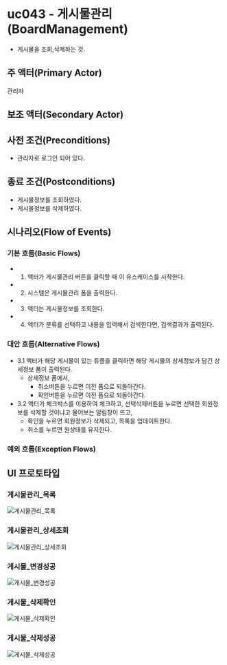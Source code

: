 # uc043 - 게시물관리(BoardManagement)
- 게시물을 조회,삭제하는 것.

## 주 액터(Primary Actor)
관리자

## 보조 액터(Secondary Actor)


## 사전 조건(Preconditions)
- 관리자로 로그인 되어 있다.

## 종료 조건(Postconditions)
- 게시물정보를 조회하였다.
- 게시물정보를 삭제하였다.

## 시나리오(Flow of Events)

### 기본 흐름(Basic Flows)

- 1. 액터가 게시물관리 버튼을 클릭할 때 이 유스케이스를 시작한다.
- 2. 시스템은 게시물관리 폼을 출력한다.
- 3. 액터는 게시물정보를 조회한다.
- 4. 액터가 분류를 선택하고 내용을 입력해서 검색한다면, 검색결과가 출력된다.


### 대안 흐름(Alternative Flows)

- 3.1 액터가 해당 게시물이 있는 튜플을 클릭하면 해당 게시물의 상세정보가 담긴 상세정보 폼이 출력된다.
    - 상세정보 폼에서,
        - 취소버튼을 누르면 이전 폼으로 되돌아간다.
        - 확인버튼을 누르면 이전 폼으로 되돌아간다.
- 3.2 액터가 체크박스를 이용하여 체크하고, 선택삭제버튼을 누르면 선택한 회원정보를 삭제할 것이냐고 물어보는 알림창이 뜨고,
    - 확인을 누르면 회원정보가 삭제되고, 목록을 업데이트한다.
    - 취소를 누르면 원상태를 유지한다.


### 예외 흐름(Exception Flows)


## UI 프로토타입

### 게시물관리_목록
![게시물관리_목록](./images/uc043-list.jpg)

### 게시물관리_상세조회
![게시물관리_상세조회](./images/uc043-detail.jpg)

### 게시물_변경성공
![게시물_변경성공](./images/uc043-detail_success.jpg)

### 게시물_삭제확인
![게시물_삭제확인](./images/uc043-delete_check.jpg)

### 게시물_삭제성공
![게시물_삭제성공](./images/uc043-delete_success.jpg)
